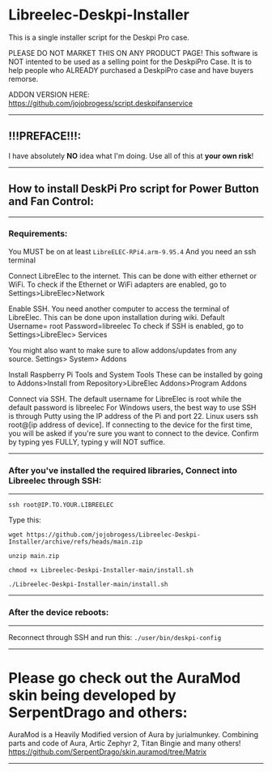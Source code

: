 # Libreelec-Deskpi-Installer
This is a single installer script for the Deskpi Pro case.

PLEASE DO NOT MARKET THIS ON ANY PRODUCT PAGE!
This software is NOT intented to be used as a selling point for the DeskpiPro Case. 
It is to help people who ALREADY purchased a DeskpiPro case and have buyers remorse.

ADDON VERSION HERE: https://github.com/jojobrogess/script.deskpifanservice
************************************************************************************************************************************
## !!!PREFACE!!!:
I have absolutely **NO** idea what I'm doing. 
Use all of this at **your own risk**!

************************************************************************************************************************************

## How to install DeskPi Pro script for Power Button and Fan Control:

************************************************************************************************************************************
### Requirements:

You MUST be on at least `LibreELEC-RPi4.arm-9.95.4`
And you need an ssh terminal

Connect LibreElec to the internet. This can be done with either ethernet or WiFi.
To check if the Ethernet or WiFi adapters are enabled, go to Settings>LibreElec>Network

Enable SSH. 
You need another computer to access the terminal of LibreElec. This can be done upon installation during wiki. 
Default Username= root Password=libreelec To check if SSH is enabled, go to Settings>LibreElec> Services

You might also want to make sure to allow addons/updates from any source. Settings> System> Addons

Install Raspberry Pi Tools and System Tools These can be installed by going to Addons>Install from Repository>LibreElec Addons>Program Addons

Connect via SSH. The default username for LibreElec is root while the default password is libreelec For Windows users, the best way to use SSH is through Putty using the IP address of the Pi and port 22. Linux users ssh root@[ip address of device]. If connecting to the device for the first time, you will be asked if you're sure you want to connect to the device. Confirm by typing yes FULLY, typing y will NOT suffice.

************************************************************************************************************************************ 
   
### After you've installed the required libraries, Connect into Libreelec through SSH:

************************************************************************************************************************************

`ssh root@IP.TO.YOUR.LIBREELEC`

Type this:

`wget https://github.com/jojobrogess/Libreelec-Deskpi-Installer/archive/refs/heads/main.zip`

`unzip main.zip`

`chmod +x Libreelec-Deskpi-Installer-main/install.sh`

`./Libreelec-Deskpi-Installer-main/install.sh`

************************************************************************************************************************************ 
   
### After the device reboots:

************************************************************************************************************************************

Reconnect through SSH and run this:
`./user/bin/deskpi-config`


*************************************************************************************************************************************

# Please go check out the AuraMod skin being developed by SerpentDrago and others:
AuraMod is a Heavily Modified version of Aura by jurialmunkey. Combining parts and code of Aura, Artic Zephyr 2, Titan Bingie and many others!
https://github.com/SerpentDrago/skin.auramod/tree/Matrix

*************************************************************************************************************************************
